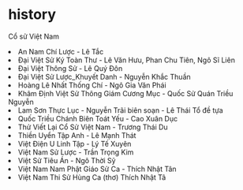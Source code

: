 # history
Cổ sử Việt Nam

<li>An Nam Chí Lược - Lê Tắc
<li>Đại Việt Sử Ký Toàn Thư - Lê Văn Hưu, Phan Chu Tiên, Ngô Sĩ Liên
<li>Đại Việt Thông Sử  - Lê Quý Đôn
<li>Đại Việt Sử Lược_Khuyết Danh - Nguyễn Khắc Thuần
<li>Hoàng Lê Nhất Thống Chí - Ngô Gia Văn Phái
<li>Khâm Định Việt Sử Thông Giám Cương Mục - Quốc Sử Quán Triều Nguyễn
<li>Lam Sơn Thực Lục - Nguyễn Trãi biên soạn - Lê Thái Tổ đề tựa
<li>Quốc Triều Chánh Biên Toát Yếu  - Cao Xuân Dục
<li>Thử Viết Lại Cổ Sử Việt Nam - Trương Thái Du
<li>Thiền Uyển Tập Anh - Lê Mạnh Thát
<li>Việt Điện U Linh Tập - Lý Tế Xuyên
<li>Việt Nam Sử Lược - Trần Trọng Kim
<li>Việt Sử Tiêu Án - Ngô Thời Sỹ
<li>Việt Nam Nam Phật Giáo Sử Ca - Thích Nhật Tân
<li>Việt Nam Thi Sử Hùng Ca (thơ) Thích Nhật Tâ
